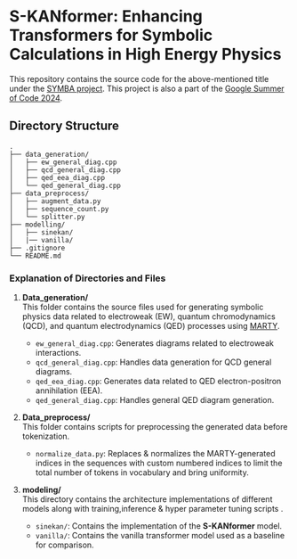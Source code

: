 # S-KANformer: Enhancing Transformers for Symbolic Calculations in High Energy Physics

This repository contains the source code for the above-mentioned title under the [SYMBA project](https://ml4sci.org/gsoc/2024/proposal_SYMBA1.html). This project is also a part of the [Google Summer of Code 2024](https://summerofcode.withgoogle.com/programs/2024/projects/0Oa841IT).
## Directory Structure

```
.
├── data_generation/
│   ├── ew_general_diag.cpp
│   ├── qcd_general_diag.cpp
│   ├── qed_eea_diag.cpp
│   └── qed_general_diag.cpp
├── data_preprocess/
│   ├── augment_data.py
│   ├── sequence_count.py
│   └── splitter.py
├── modelling/
│   ├── sinekan/
│   |── vanilla/
├── .gitignore
└── README.md
```

### Explanation of Directories and Files

1. **Data_generation/**  
   This folder contains the source files used for generating symbolic physics data related to electroweak (EW), quantum chromodynamics (QCD), and quantum electrodynamics (QED) processes using [MARTY](https://marty.in2p3.fr/).
   - `ew_general_diag.cpp`: Generates diagrams related to electroweak interactions.
   - `qcd_general_diag.cpp`: Handles data generation for QCD general diagrams.
   - `qed_eea_diag.cpp`: Generates data related to QED electron-positron annihilation (EEA).
   - `qed_general_diag.cpp`: Handles general QED diagram generation.
   
2. **Data_preprocess/**  
   This folder contains scripts for preprocessing the generated data before tokenization.
   - `normalize_data.py`: Replaces & normalizes the MARTY-generated indices in the sequences with custom numbered indices to limit the total number of tokens in vocabulary and bring uniformity.    

3. **modeling/**  
   This directory contains the architecture implementations of different models along with training,inference & hyper parameter tuning scripts .
   - `sinekan/`: Contains the implementation of the **S-KANformer** model.
   - `vanilla/`: Contains the vanilla transformer model used as a baseline for comparison.



